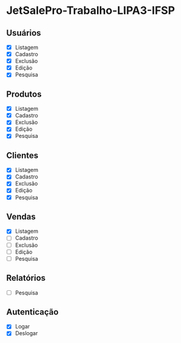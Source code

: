 # JetSalePro-Trabalho-LIPA3-IFSP

## Usuários
- [x] Listagem
- [x] Cadastro
- [x] Exclusão
- [x] Edição
- [x] Pesquisa
## Produtos
- [x] Listagem
- [x] Cadastro
- [x] Exclusão
- [x] Edição
- [x] Pesquisa
## Clientes
- [x] Listagem
- [x] Cadastro
- [x] Exclusão
- [x] Edição
- [x] Pesquisa
## Vendas
- [x] Listagem
- [ ] Cadastro
- [ ] Exclusão
- [ ] Edição
- [ ] Pesquisa
## Relatórios
- [ ] Pesquisa
## Autenticação
- [x] Logar
- [x] Deslogar
